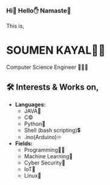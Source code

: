 ### Hi👋 Hello✋ Namaste🙏

This is,
# SOUMEN KAYAL🙋‍♂️
Computer Science Engineer 🚀🧑‍💻
## 🛠 Interests & Works on,
- **Languages:** 
    - JAVA🍵
    - C©️
    - Python🐍
    - Shell (bash scripting)💲
    - .ino(Arduino)♾️
- **Fields:** 
    - Programming🧑‍💻
    - Machine Learning🤖
    - Cyber Security🔐
    - IoT🛜
    - Linux🐧
<!--
- 🔭 I’m currently working on ...
- 🌱 I’m currently learning ...
- 👯 I’m looking to collaborate on ...
- 🤔 I’m looking for help with ...
- 💬 Ask me about ...
- 📫 How to reach me: ...
- 😄 Pronouns: ...
- ⚡ Fun fact: ...
--!>

